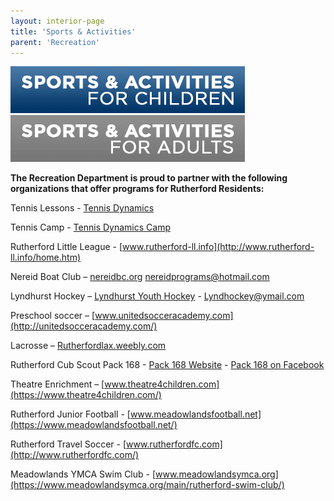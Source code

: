 ```yaml
---
layout: interior-page
title: 'Sports & Activities'
parent: 'Recreation'
---
```


<a href="childrens-catalog/"><img src="childrenssports.png" alt="Children's Sports"></a>
<a href="adult-catalog/"><img src="adultssports.png" alt="Adults' Sports"></a>


**The Recreation Department is proud to partner with the following organizations that offer programs for Rutherford Residents:** 


Tennis Lessons - [Tennis Dynamics](https://storage.googleapis.com/static.rutherford-nj.com/recreation/2019summer%20tennis%20lessons.pdf)

Tennis Camp - [Tennis Dynamics Camp](https://storage.googleapis.com/static.rutherford-nj.com/recreation/2019summertennis.pdf)

Rutherford Little League - [www.rutherford-ll.info](http://www.rutherford-ll.info/home.htm)

Nereid Boat Club – [nereidbc.org](http://nereidbc.org/) nereidprograms@hotmail.com

Lyndhurst Hockey – [Lyndhurst Youth Hockey](http://www.leaguelineup.com/welcome.asp?url=lyhl) -  Lyndhockey@ymail.com

Preschool soccer – [www.unitedsocceracademy.com](http://unitedsocceracademy.com/)

Lacrosse – [Rutherfordlax.weebly.com](http://rutherfordlax.weebly.com/)

Rutherford Cub Scout Pack 168 - [Pack 168 Website](https://pack168rutherford.wordpress.com/) - [Pack 168 on Facebook](https://www.facebook.com/Cub-Scout-Pack-168-Rutherford-NJ-774991122514085/)

Theatre Enrichment – [www.theatre4children.com](https://www.theatre4children.com/)

Rutherford Junior Football - [www.meadowlandsfootball.net](https://www.meadowlandsfootball.net/)

Rutherford Travel Soccer - [www.rutherfordfc.com](http://www.rutherfordfc.com/)

Meadowlands YMCA Swim Club - [www.meadowlandsymca.org](https://www.meadowlandsymca.org/main/rutherford-swim-club/)
